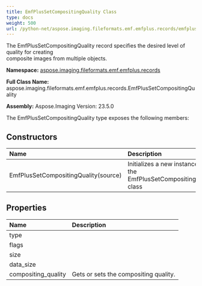 ```yaml
---
title: EmfPlusSetCompositingQuality Class
type: docs
weight: 500
url: /python-net/aspose.imaging.fileformats.emf.emfplus.records/emfplussetcompositingquality/
---
```


The EmfPlusSetCompositingQuality record specifies the desired level of quality for creating<br/>            composite images from multiple objects.

**Namespace:** [aspose.imaging.fileformats.emf.emfplus.records](/imaging/python-net/aspose.imaging.fileformats.emf.emfplus.records/)

**Full Class Name:** aspose.imaging.fileformats.emf.emfplus.records.EmfPlusSetCompositingQuality

**Assembly:**  Aspose.Imaging Version: 23.5.0

The EmfPlusSetCompositingQuality type exposes the following members:
## **Constructors**
|**Name**|**Description**|
| :- | :- |
|EmfPlusSetCompositingQuality(source)|Initializes a new instance of the EmfPlusSetCompositingQuality class|
## **Properties**
|**Name**|**Description**|
| :- | :- |
|type|  |
|flags|  |
|size|  |
|data_size|  |
|compositing_quality|Gets or sets the compositing quality.|
